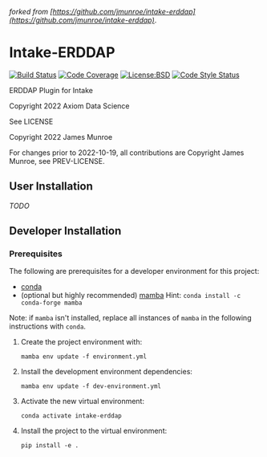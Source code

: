 _forked from [https://github.com/jmunroe/intake-erddap](https://github.com/jmunroe/intake-erddap)_.

Intake-ERDDAP
=============

[![Build Status](https://img.shields.io/github/workflow/status/axiom-data-science/intake-erddap/Tests?logo=github&style=for-the-badge)](https://github.com/axiom-data-science/intake-erddap/actions)
[![Code Coverage](https://img.shields.io/codecov/c/github/axiom-data-science/intake-erddap.svg?style=for-the-badge)](https://codecov.io/gh/axiom-data-science/intake-erddap)
[![License:BSD](https://img.shields.io/badge/License-BSD-green.svg?style=for-the-badge)](https://opensource.org/licenses/MIT)
[![Code Style Status](https://img.shields.io/github/workflow/status/axiom-data-science/intake-erddap/linting%20with%20pre-commit?label=Code%20Style&style=for-the-badge)](https://github.com/axiom-data-science/intake-erddap/actions)



ERDDAP Plugin for Intake

Copyright 2022 Axiom Data Science

See LICENSE

Copyright 2022 James Munroe

For changes prior to 2022-10-19, all contributions are Copyright James Munroe, see PREV-LICENSE.


## User Installation

_TODO_

## Developer Installation

### Prerequisites

The following are prerequisites for a developer environment for this project:

- [conda](https://docs.conda.io/en/latest/miniconda.html)
- (optional but highly recommended) [mamba](https://mamba.readthedocs.io/en/latest/) Hint: `conda install -c conda-forge mamba`

Note: if `mamba` isn't installed, replace all instances of `mamba` in the following instructions with `conda`.

1. Create the project environment with:
   ```
   mamba env update -f environment.yml
   ```

2. Install the development environment dependencies:
   ```
   mamba env update -f dev-environment.yml
   ```

3. Activate the new virtual environment:
   ```
   conda activate intake-erddap
   ```

4. Install the project to the virtual environment:
   ```
   pip install -e .
   ```
